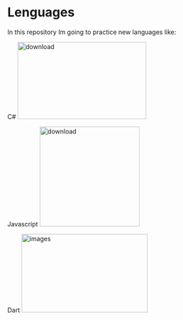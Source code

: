 # Lenguages
In this repository Im going to practice new languages like:

C#
<img width="290" height="174" alt="download" src="https://github.com/user-attachments/assets/0d2f8fb3-7ffd-417f-bdd9-9cdc3de260aa" />

Javascript
<img width="225" height="225" alt="download" src="https://github.com/user-attachments/assets/7fe8fce3-b438-45b1-ab3d-a0b02f1db09c" />

Dart
<img width="284" height="177" alt="images" src="https://github.com/user-attachments/assets/864f8884-d56c-42a4-a13c-8d22171bd5c1" />
